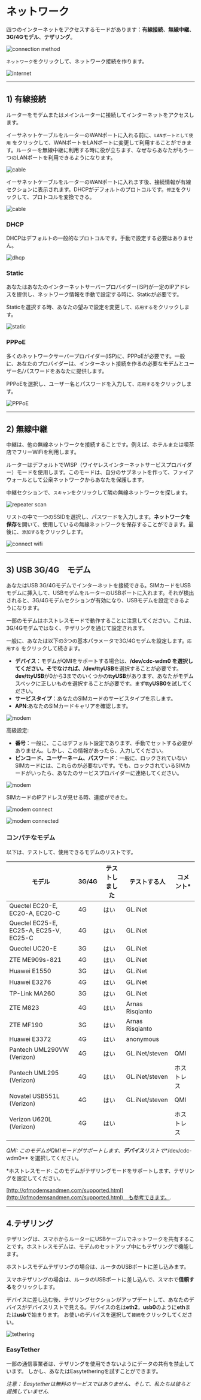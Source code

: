 # ネットワーク

四つのインターネットをアクセスするモードがあります：**有線接続**、**無線中継**、**3G/4Gモデル**、**テザリング**。

![connection method](https://static.gl-inet.com/docs/jp/3/setup/slate/first-time_setup/method.jpg)



`ネットワーク`をクリックして、ネットワーク接続を作ります。

![internet](https://static.gl-inet.com/docs/jp/3/setup/slate/first-time_setup/main_ui.png)

  

---

## 1) 有線接続

ルーターをモデムまたはメインルーターに接続してインターネットをアクセスします。

イーサネットケーブルをルーターのWANポートに入れる前に、`LANポートとして使用` をクリックして、WANポートをLANポートに変更して利用することができます。ルーターを無線中継に利用する時に役が立ちます、なぜならあなたがもう一つのLANポートを利用できるようになります。

![cable](https://static.gl-inet.com/docs/jp/3/setup/nanoルーター/ネットワーク/ケーブル.png)



イーサネットケーブルをルーターのWANポートに入れます後、接続情報が有線セクションに表示されます。DHCPがデフォルトのプロトコルです。`修正`をクリックして、プロトコルを変換できる。

![cable](https://static.gl-inet.com/docs/jp/3/setup/nanoルーター/ネットワーク/ケーブルセクション.png)



### DHCP

DHCPはデフォルトの一般的なプロトコルです。手動で設定する必要はありません。

![dhcp](https://static.gl-inet.com/docs/jp/3/setup/nanoルーター/ネットワーク/デフォルトプロトコル.png)


### Static

あなたはあなたのインターネットサーバープロバイダー(ISP)が一定のIPアドレスを提供し、ネットワーク情報を手動で設定する時に、Staticが必要です。

Staticを選択する時、あなたの望みで設定を変更して、`応用する`をクリックします。

![static](https://static.gl-inet.com/docs/jp/3/setup/nanoルーター/ネットワーク/せいたい.png)




### PPPoE

多くのネットワークサーバープロバイダー(ISP)に、PPPoEが必要です。一般に、あなたのプロバイダーは、インターネット接続を作るの必要なモデムとユーザー名/パスワードをあなたに提供します。

PPPoEを選択し、ユーザー名とパスワードを入力して、`応用する`をクリックします。

![PPPoE](https://static.gl-inet.com/docs/jp/3/setup/nanoルーター/ネットワーク/PPPoE.png)



---

## 2) 無線中継

中継は、他の無線ネットワークを接続することです。例えば、ホテルまたは喫茶店でフリーWiFiを利用します。

ルーターはデフォルトでWISP（ワイヤレスインターネットサービスプロバイダー）モードを使用します。このモードは、自分のサブネットを作って、ファイアウォールとして公衆ネットワークからあなたを保護します。

中継セクションで、`スキャン`をクリックして隣の無線ネットワークを探します。

![repeater scan](https://static.gl-inet.com/docs/jp/3/setup/nanoルーター/ネットワーク/中継.png)



リストの中で一つのSSIDを選択し、パスワードを入力します。**ネットワークを保存**を開いて、使用しているの無線ネットワークを保存することができます。最後に、`添加する`をクリックします。

![connect wifi](https://static.gl-inet.com/docs/jp/3/setup/nanoルーター/ネットワーク/中継スキャン.png)





---

## 3) USB 3G/4G　モデム

あなたはUSB 3G/4Gモデムでインターネットを接続できる。SIMカードをUSBモデムに挿入して、USBモデムをルーターのUSBポートに入れます。それが検出されると、3G/4Gモデムセクションが有効になり、USBモデムを設定できるようになります。

一部のモデムはホストレスモードで動作することに注意してください。これは、3G/4Gモデムではなく、テザリングを通じて設定されます。

一般に、あなたは以下の3つの基本パラメータで3G/4Gモデムを設定します。`応用する` をクリックして続きます。

- **デバイス**：モデムがQMIをサポートする場合は、**/dev/cdc-wdm0 **を選択してください。そでなければ、**/dev/ttyUSB**を選択することが必要です。**dev/ttyUSB**が0から3までのいくつかの**ttyUSB**があります、あなたがモデムスペックに正しいものを選択することが必要です。まず**ttyUSB0**を試してください。
- **サービスタイプ**：あなたのSIMカードのサービスタイプを示します。
- **APN**:あなたのSIMカードキャリアを確認します。

![modem](https://static.gl-inet.com/docs/jp/3/setup/nanoルーター/ネットワーク/3G4G.png)

高級設定:

- **番号**：一般に、ここはデフォルト設定であります、手動でセットする必要がありません。しかし、この情報があったら、入力してください。
- **ピンコード、ユーザーネーム、パスワード**：一般に、ロックされていないSIMカードには、これらのが必要ないです。でも、ロックされているSIMカードがいったら、あなたのサービスプロバイダーに連絡してください。

![modem](https://static.gl-inet.com/docs/jp/3/setup/nanoルーター/ネットワーク/3G4Gセット.png)



SIMカードのIPアドレスが見せる時、連接ができた。

![modem connect](https://static.gl-inet.com/docs/en/3/setup/mini_router/internet/modem2.jpg)

![modem connected](https://static.gl-inet.com/docs/en/3/setup/mini_router/internet/modem3.jpg)



### コンパチなモデム

以下は、テストして、使用できるモデムのリストです。

| モデル                                  | 3G/4G | テストしました | テストする人       | コメント* |
| -------------------------------------- | ----- | ------ | --------------- | --------- |
| Quectel EC20-E, EC20-A, EC20-C         | 4G    | はい    | GL.iNet         |           |
| Quectel EC25-E, EC25-A, EC25-V, EC25-C | 4G    | はい    | GL.iNet         |           |
| Quectel UC20-E                         | 3G    | はい    | GL.iNet         |           |
| ZTE ME909s-821                         | 4G    | はい    | GL.iNet         |           |
| Huawei E1550                           | 3G    | はい    | GL.iNet         |           |
| Huawei E3276                          | 4G    | はい    | GL.iNet         |           |
| TP-Link MA260                          | 3G    | はい    | GL.iNet         |           |
| ZTE M823                               | 4G    | はい    | Arnas Risqianto |           |
| ZTE MF190                              | 3G    | はい    | Arnas Risqianto |           |
| Huawei E3372                           | 4G    | はい    | anonymous       |           |
| Pantech UML290VW (Verizon)             | 4G    | はい    | GL.iNet/steven  | QMI       |
| Pantech UML295 (Verizon)               | 4G    | はい    | GL.iNet/steven  | ホストレス |
| Novatel USB551L (Verizon)              | 4G    | はい    | GL.iNet/steven  | QMI       |
| Verizon U620L (Verizon)                | 4G    | はい   |                 | ホストレス |
|                                        |       |        |                 |           |

*QMI: このモデムがQMIモードがサポートします、**デバイス**リストで**/dev/cdc-wdm0** を選択してください。

*ホストレスモード: このモデムがテザリングモードをサポートします、テザリングを設定してください。

 [http://ofmodemsandmen.com/supported.html](http://ofmodemsandmen.com/supported.html)　も参考できます。.



---

## 4.テザリング

テザリングは、スマホからルーターにUSBケーブルでネットワークを共有することです。ホストレスモデムは、モデムのセットアップ中にもテザリングで機能します。

ホストレスモデムテザリングの場合は、ルータのUSBポートに差し込みます。

スマホテザリングの場合は、ルータのUSBポートに差し込んで、スマホで**信頼する**をクリックします。

デバイスに差し込む後、テザリングセクションがアップデートして、あなたのデバイスがデバイスリストで見える。デバイスの名は**eth2**，**usb0**のように**eth**または**usb**で始まります。 お使いのデバイスを選択して`接続`をクリックしてください。

![tethering](https://static.gl-inet.com/docs/jp/3/setup/nanoルーター/ネットワーク/テザリング.png)



### EasyTether

一部の通信事業者は、テザリングを使用できないようにデータの共有を禁止しています。 しかし、あなたはEasytetheringを試すことができます。

*注意： Easytetherは無料のサービスではありません、そして、私たちは彼らと提携していません.*
